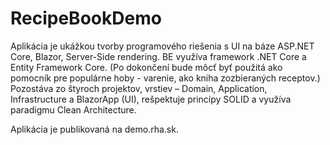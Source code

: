# RecipeBookDemo

Aplikácia je ukážkou tvorby programového riešenia s UI na báze ASP.NET Core, Blazor, Server-Side rendering. BE využíva framework .NET Core a Entity Framework Core. (Po dokončení bude môcť byť použitá ako pomocník pre populárne hoby - varenie, ako kniha zozbieraných receptov.)
Pozostáva zo štyroch projektov, vrstiev – Domain, Application, Infrastructure a BlazorApp (UI), rešpektuje princípy SOLID a využíva paradigmu Clean Architecture.

Aplikácia je publikovaná na demo.rha.sk.
